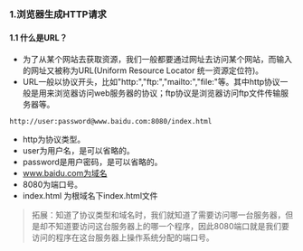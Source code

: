 ### 1.浏览器生成HTTP请求
#### 1.1 什么是URL？
- 为了从某个网站去获取资源，我们一般都要通过网址去访问某个网站，而输入的网址又被称为URL(Uniform Resource Locator 统一资源定位符)。
- URL一般以协议开头，比如"http:","ftp:","mailto:","file:"等。其中http协议一般是用来浏览器访问web服务器的协议；ftp协议是浏览器访问ftp文件传输服务器等。
```
http://user:password@www.baidu.com:8080/index.html
```
- http为协议类型。
- user为用户名，是可以省略的。
- password是用户密码，是可以省略的。
- www.baidu.com为域名
- 8080为端口号。
- index.html 为根域名下index.html文件
> 拓展：知道了协议类型和域名时，我们就知道了需要访问哪一台服务器，但是却不知道要访问这台服务器上的哪一个程序，因此8080端口就是我们要访问的程序在这台服务器上操作系统分配的端口号。

